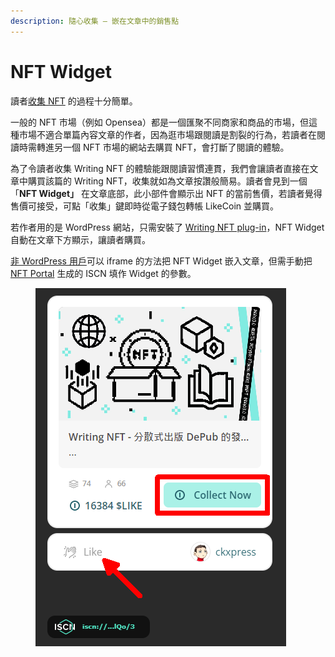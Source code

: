 ```yaml
---
description: 隨心收集 – 嵌在文章中的銷售點
---
```


# NFT Widget

讀者[收集 NFT](./) 的過程十分簡單。

一般的 NFT 市場（例如 Opensea）都是一個匯聚不同商家和商品的市場，但這種市場不適合單篇內容文章的作者，因為逛市場跟閱讀是割裂的行為，若讀者在閱讀時需轉進另一個 NFT 市場的網站去購買 NFT，會打斷了閱讀的體驗。

為了令讀者收集 Writing NFT 的體驗能跟閱讀習慣連貫，我們會讓讀者直接在文章中購買該篇的 Writing NFT，收集就如為文章按讚般簡易。讀者會見到一個 「**NFT Widget」** 在文章底部，此小部件會顯示出 NFT 的當前售價，若讀者覺得售價可接受，可點「收集」鍵即時從電子錢包轉帳 LikeCoin 並購買。

若作者用的是 WordPress 網站，只需安裝了 [Writing NFT plug-in](broken-reference)，NFT Widget 自動在文章下方顯示，讓讀者購買。

[非 WordPress 用戶](../nft-portal.md)可以 iframe 的方法把 NFT Widget 嵌入文章，但需手動把 [NFT Portal](../nft-portal.md) 生成的 ISCN 填作 Widget 的參數。

<figure><img src="../../../.gitbook/assets/LikeCoin button with Writing NFT.png" alt=""><figcaption></figcaption></figure>
